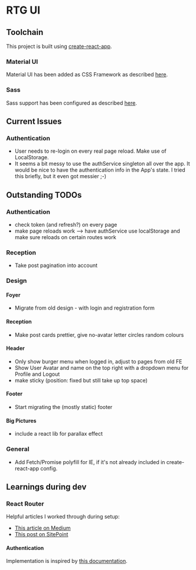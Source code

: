 # RTG UI

## Toolchain

This project is built using [create-react-app](https://github.com/facebookincubator/create-react-app).

### Material UI

Material UI has been added as CSS Framework as described [here](https://stackoverflow.com/a/44197904).

### Sass

Sass support has been configured as described [here](https://github.com/facebookincubator/create-react-app/blob/master/packages/react-scripts/template/README.md#adding-a-css-preprocessor-sass-less-etc).

## Current Issues

### Authentication

* User needs to re-login on every real page reload. Make use of LocalStorage.
* It seems a bit messy to use the authService singleton all over the app. It would be nice to have the authentication info in the App's state.
I tried this briefly, but it even got messier ;-)

## Outstanding TODOs

### Authentication

* check token (and refresh?) on every page
* make page reloads work --> have authService use localStorage and make sure reloads on certain routes work

### Reception

* Take post pagination into account

### Design

#### Foyer
* Migrate from old design - with login and registration form

#### Reception
* Make post cards prettier, give no-avatar letter circles random colours

#### Header
* Only show burger menu when logged in, adjust to pages from old FE
* Show User Avatar and name on the top right with a dropdown menu for Profile and Logout
* make sticky (position: fixed but still take up top space)

#### Footer
* Start migrating the (mostly static) footer

#### Big Pictures
* include a react lib for parallax effect

### General
* Add Fetch/Promise polyfill for IE, if it's not already included in create-react-app config.


## Learnings during dev

### React Router

Helpful articles I worked through during setup:
* [This article on Medium](https://medium.com/@pshrmn/a-simple-react-router-v4-tutorial-7f23ff27adf)
* [This post on SitePoint](https://www.sitepoint.com/react-router-v4-complete-guide/)

#### Authentication

Implementation is inspired by [this documentation](https://reacttraining.com/react-router/web/example/auth-workflow).